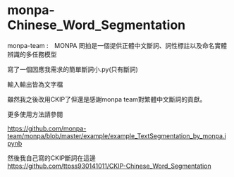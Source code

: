 # monpa-Chinese_Word_Segmentation

monpa-team :　MONPA 罔拍是一個提供正體中文斷詞、詞性標註以及命名實體辨識的多任務模型

寫了一個因應我需求的簡單斷詞小.py(只有斷詞)

輸入輸出皆為文字檔

雖然我之後改用CKIP了但還是感謝monpa team對繁體中文斷詞的貢獻。

更多使用方法請參閱

https://github.com/monpa-team/monpa/blob/master/example/example_TextSegmentation_by_monpa.ipynb

然後我自己寫的CKIP斷詞在這邊  
https://github.com/ttpss930141011/CKIP-Chinese_Word_Segmentation
